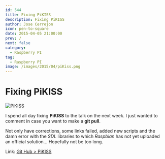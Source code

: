 ```yaml
---
id: 544
title: Fixing PiKISS
description: Fixing PiKISS
author: Jose Cerrejon
icon: pen-to-square
date: 2015-04-05 21:00:00
prev: /
next: false
category:
  - Raspberry PI
tag:
  - Raspberry PI
image: /images/2015/04/piKiss.png
---
```


# Fixing PiKISS

![PiKISS](/images/2015/04/piKiss.png)

I spend all day fixing **PiKISS** to the talk on the next week. I just wanted to comment in case you want to make a **git pull**.

Not only have corrections, some links failed, added new scripts and the damn error with the *SDL* libraries to which *Raspbian* has not yet uploaded an official solution... Hopefully not be too long.

Link: [Git Hub > PiKISS](https://github.com/jmcerrejon/PiKISS)